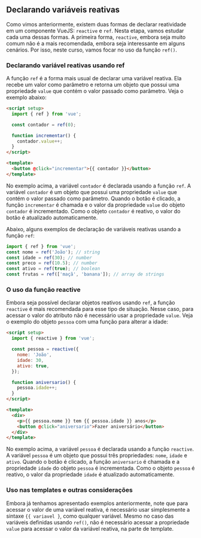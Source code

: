 ## Declarando variáveis reativas

Como vimos anteriormente, existem duas formas de declarar reatividade em um componente VueJS: `reactive` e `ref`. Nesta etapa, vamos estudar cada uma dessas formas. A primeira forma, `reactive`, embora seja muito comum não é a mais recomendada, embora seja interessante em alguns cenários. Por isso, neste curso, vamos focar no uso da função `ref()`.

### Declarando variável reativas usando ref

A função `ref` é a forma mais usual de declarar uma variável reativa. Ela recebe um valor como parâmetro e retorna um objeto que possui uma propriedade `value` que contém o valor passado como parâmetro. Veja o exemplo abaixo:

```html title="./src/App.vue" linenums="1" hl_lines="2 4 7"
<script setup>
  import { ref } from 'vue';

  const contador = ref(0);

  function incrementar() {
    contador.value++;
  }
</script>

<template>
  <button @click="incrementar">{{ contador }}</button>
</template>
```

No exemplo acima, a variável `contador` é declarada usando a função `ref`. A variável `contador` é um objeto que possui uma propriedade `value` que contém o valor passado como parâmetro. Quando o botão é clicado, a função `incrementar` é chamada e o valor da propriedade `value` do objeto `contador` é incrementado. Como o objeto `contador` é reativo, o valor do botão é atualizado automaticamente.

Abaixo, alguns exemplos de declaração de variáveis reativas usando a função `ref`:

```js
import { ref } from 'vue';
const nome = ref('João'); // string
const idade = ref(30); // number
const preco = ref(10.5); // number
const ativo = ref(true); // boolean
const frutas = ref(['maçã', 'banana']); // array de strings
```

### O uso da função reactive

Embora seja possível declarar objetos reativos usando `ref`, a função `reactive` é mais recomendada para esse tipo de situação. Nesse caso, para acessar o valor do atributo não é necessário usar a propriedade `value`. Veja o exemplo do objeto `pessoa` com uma função para alterar a idade:

```html title="./src/App.vue" linenums="1" hl_lines="2 4-8 11"
<script setup>
  import { reactive } from 'vue';

  const pessoa = reactive({
    nome: 'João',
    idade: 30,
    ativo: true,
  });

  function aniversario() {
    pessoa.idade++;
  }
</script>

<template>
  <div>
    <p>{{ pessoa.nome }} tem {{ pessoa.idade }} anos</p>
    <button @click="aniversario">Fazer aniversário</button>
  </div>
</template>
```

No exemplo acima, a variável `pessoa` é declarada usando a função `reactive`. A variável `pessoa` é um objeto que possui três propriedades: `nome`, `idade` e `ativo`. Quando o botão é clicado, a função `aniversario` é chamada e a propriedade `idade` do objeto `pessoa` é incrementada. Como o objeto `pessoa` é reativo, o valor da propriedade `idade` é atualizado automaticamente.

### Uso nas templates e outras considerações

Embora já tenhamos apresentado exemplos anteriormente, note que para acessar o valor de uma variável reativa, é necessário usar simplesmente a sintaxe `{{ variavel }`, como qualquer variável. Mesmo no caso das variáveis definidas usando `ref()`, não é necessário acessar a propriedade `value` para acessar o valor da variável reativa, na parte de template.
